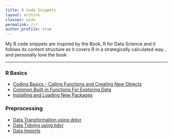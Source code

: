 ```yaml
---
title: R Code Snippets
layout: archive
classes: wide
permalink: /r/
author_profile: true
---
```

My R code snippets are inspired by the Book, R for Data Science and it follows its content structure as it covers R in a strategically calculated way... and personally love the book 
<hr>

### R Basics
-  [Coding Basics - Calling Functions and Creating New Objects](/code/Coding-Basics)
-  [Common Built-in Functions For Exploring Data](/code/Exploring-Data)
-  [Installing and Loading New Packages](/code/Packages)

### Preprocessing
- [Data Transformation using dplyr](/code/Data-Transformation)
-  [Data Tidying using tidyr](/code/Data-Tidying)
- [Data Imports](/code/Data-Import.md)